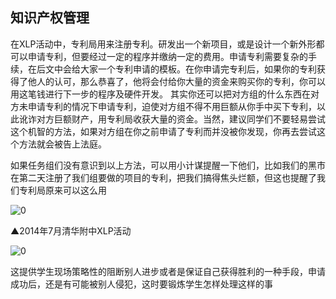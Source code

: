 ## 知识产权管理

在XLP活动中，专利局用来注册专利。研发出一个新项目，或是设计一个新外形都可以申请专利，但要经过一定的程序并缴纳一定的费用。申请专利需要复杂的手续，在后文中会给大家一个专利申请的模板。在你申请完专利后，如果你的专利获得了他人的认可，那么恭喜了，他将会付给你大量的资金来购买你的专利，你可以用这笔钱进行下一步的程序及硬件开发。
其实你还可以把对方组的什么东西在对方未申请专利的情况下申请专利，迫使对方组不得不用巨额从你手中买下专利，以此讹诈对方巨额财产，用专利局收获大量的资金。当然，建议同学们不要轻易尝试这个机智的方法，如果对方组在你之前申请了专利而并没被你发现，你再去尝试这个方法就会被告上法庭。

如果任务组们没有意识到以上方法，可以用小计谋提醒一下他们，比如我们的黑市在第二天注册了我们组要做的项目的专利，把我们搞得焦头烂额，但这也提醒了我们专利局原来可以这么用

![0](../pic/5-09-2.jpg "0") 

▲2014年7月清华附中XLP活动

![0](../pic/5-09-1.jpg "0")

这提供学生现场策略性的阻断别人进步或者是保证自己获得胜利的一种手段，申请成功后，还是有可能被别人侵犯，这时要锻炼学生怎样处理这样的事
